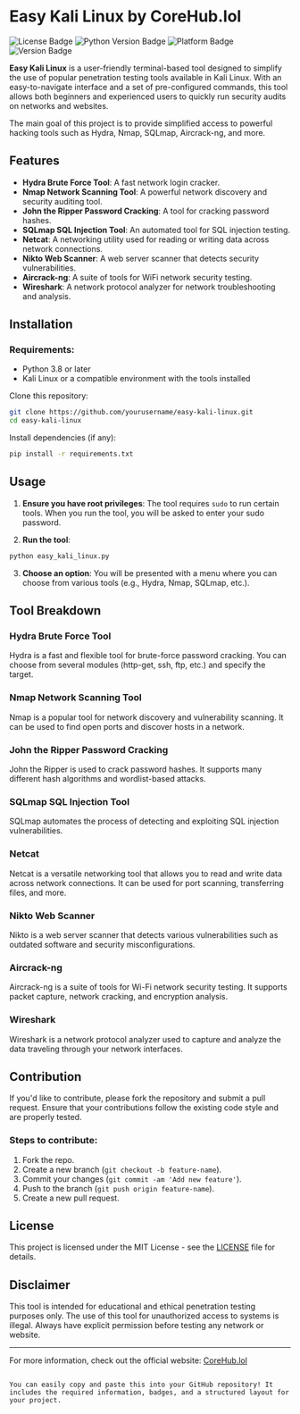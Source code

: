 # Easy Kali Linux by CoreHub.lol

![License Badge](https://img.shields.io/badge/License-MIT-green)
![Python Version Badge](https://img.shields.io/badge/Python-3.8%2B-blue)
![Platform Badge](https://img.shields.io/badge/Platform-Linux-purple)
![Version Badge](https://img.shields.io/badge/Version-1.0%20Stable-red)

**Easy Kali Linux** is a user-friendly terminal-based tool designed to simplify the use of popular penetration testing tools available in Kali Linux. With an easy-to-navigate interface and a set of pre-configured commands, this tool allows both beginners and experienced users to quickly run security audits on networks and websites.

The main goal of this project is to provide simplified access to powerful hacking tools such as Hydra, Nmap, SQLmap, Aircrack-ng, and more.

## Features

- **Hydra Brute Force Tool**: A fast network login cracker.
- **Nmap Network Scanning Tool**: A powerful network discovery and security auditing tool.
- **John the Ripper Password Cracking**: A tool for cracking password hashes.
- **SQLmap SQL Injection Tool**: An automated tool for SQL injection testing.
- **Netcat**: A networking utility used for reading or writing data across network connections.
- **Nikto Web Scanner**: A web server scanner that detects security vulnerabilities.
- **Aircrack-ng**: A suite of tools for WiFi network security testing.
- **Wireshark**: A network protocol analyzer for network troubleshooting and analysis.

## Installation

### Requirements:
- Python 3.8 or later
- Kali Linux or a compatible environment with the tools installed

Clone this repository:

```bash
git clone https://github.com/yourusername/easy-kali-linux.git
cd easy-kali-linux
```

Install dependencies (if any):

```bash
pip install -r requirements.txt
```

## Usage

1. **Ensure you have root privileges**: The tool requires `sudo` to run certain tools. When you run the tool, you will be asked to enter your sudo password.
   
2. **Run the tool**:

```bash
python easy_kali_linux.py
```

3. **Choose an option**: You will be presented with a menu where you can choose from various tools (e.g., Hydra, Nmap, SQLmap, etc.).

## Tool Breakdown

### Hydra Brute Force Tool
Hydra is a fast and flexible tool for brute-force password cracking. You can choose from several modules (http-get, ssh, ftp, etc.) and specify the target.

### Nmap Network Scanning Tool
Nmap is a popular tool for network discovery and vulnerability scanning. It can be used to find open ports and discover hosts in a network.

### John the Ripper Password Cracking
John the Ripper is used to crack password hashes. It supports many different hash algorithms and wordlist-based attacks.

### SQLmap SQL Injection Tool
SQLmap automates the process of detecting and exploiting SQL injection vulnerabilities.

### Netcat
Netcat is a versatile networking tool that allows you to read and write data across network connections. It can be used for port scanning, transferring files, and more.

### Nikto Web Scanner
Nikto is a web server scanner that detects various vulnerabilities such as outdated software and security misconfigurations.

### Aircrack-ng
Aircrack-ng is a suite of tools for Wi-Fi network security testing. It supports packet capture, network cracking, and encryption analysis.

### Wireshark
Wireshark is a network protocol analyzer used to capture and analyze the data traveling through your network interfaces.

## Contribution

If you'd like to contribute, please fork the repository and submit a pull request. Ensure that your contributions follow the existing code style and are properly tested.

### Steps to contribute:
1. Fork the repo.
2. Create a new branch (`git checkout -b feature-name`).
3. Commit your changes (`git commit -am 'Add new feature'`).
4. Push to the branch (`git push origin feature-name`).
5. Create a new pull request.

## License

This project is licensed under the MIT License - see the [LICENSE](LICENSE) file for details.

## Disclaimer

This tool is intended for educational and ethical penetration testing purposes only. The use of this tool for unauthorized access to systems is illegal. Always have explicit permission before testing any network or website.

---

For more information, check out the official website: [CoreHub.lol](https://corehub.lol)
```

You can easily copy and paste this into your GitHub repository! It includes the required information, badges, and a structured layout for your project.
